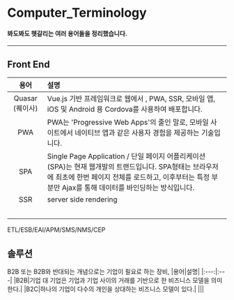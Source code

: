 # Computer_Terminology
#### 봐도봐도 헷갈리는 여러 용어들을 정리했습니다.
___
## Front End
|용어|설명|
|:---:|:---|
|Quasar (퀘이사)|Vue.js 기반 프레임워크로 웹에서 , PWA, SSR, 모바일 앱, iOS 및 Android 용 Cordova를 사용하여 배포합니다.|
|PWA| PWA는 'Progressive Web Apps'의 줄인 말로, 모바일 사이트에서 네이티브 앱과 같은 사용자 경험을 제공하는 기술입니다.|
|SPA|Single Page Application / 단일 페이지 어플리케이션(SPA)는 현재 웹개발의 트랜드입니다. SPA형태는 브라우저에 최초에 한번 페이지 전체를 로드하고, 이후부터는 특정 부분만 Ajax를 통해 데이터를 바인딩하는 방식입니다.|
|SSR|server side rendering|
|||
|||
|||
|||
|||
ETL/ESB/EAI/APM/SMS/NMS/CEP
## 솔루션
B2B 또는  B2B와 반대되는 개념으로는  기업이 필요로 하는 장비, 
|용어|설명|
|:---:|:---|
|B2B|기업 대 기업은 기업과 기업 사이의 거래를 기반으로 한 비즈니스 모델을 의미한다.|
|B2C|하나의 기업이 다수의 개인을 상대하는 비즈니스 모델이 있다.|
|||

